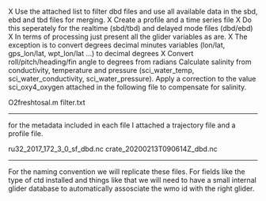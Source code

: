X Use the attached list to filter dbd files and use all available data in the sbd, ebd and tbd files for merging.
X Create a profile and a time series file
X Do this seperately for the realtime (sbd/tbd) and delayed mode files (dbd/ebd)
X In terms of processing just present all the glider variables as are.
X The exception is to convert degrees decimal minutes variables (lon/lat, gps_lon/lat, wpt_lon/lat …) to decimal degrees
X Convert roll/pitch/heading/fin angle to degrees from radians
Calculate salinity from conductivity, temperature and pressure (sci_water_temp, sci_water_conductivity, sci_water_pressure).
Apply a correction to the value sci_oxy4_oxygen attached in the following file to compensate for salinity.

O2freshtosal.m
filter.txt

--------------------------------------------

for the metadata included in each file I attached a trajectory file and a profile file.

ru32_2017_172_3_0_sf_dbd.nc
crate_20200213T090614Z_dbd.nc

--------------------------------------------

For the naming convention we will replicate these files. For fields like the type of ctd installed and things like that we will need to have a small internal glider database to automatically assosciate the wmo id with the right glider.

